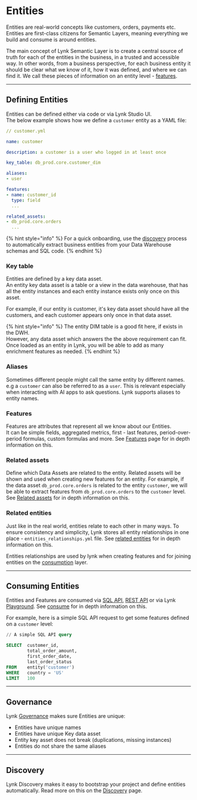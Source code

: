 # Entities

Entities are real-world concepts like customers, orders, payments etc. \
Entities are first-class citizens for Semantic Layers, meaning everything we build and consume is around entities.

The main concept of Lynk Semantic Layer is to create a central source of truth for each of the entities in the business, in a trusted and accessible way. In other words, from a business perspective, for each business entity it should be clear what we know of it, how it was defined, and where we can find it. We call these pieces of information on an entity level - [features](../features/).

***

## Defining Entities

Entities can be defined either via code or via Lynk Studio UI.\
The below example shows how we define a `customer` entity as a YAML file:

```yaml
// customer.yml

name: customer

description: a customer is a user who logged in at least once

key_table: db_prod.core.customer_dim

aliases:
- user

features:
- name: customer_id
  type: field
  ...

related_assets:
- db_prod.core.orders
  ...

```

{% hint style="info" %}
For a quick onboarding, use the [discovery](./#discovery) process to automatically extract business entities from your Data Warehouse schemas and SQL code.
{% endhint %}

### Key table

Entities are defined by a key data asset. \
An entity key data asset is a table or a view in the data warehouse, that has all the entity instances and each entity instance exists only once on this asset.&#x20;

For example, if our entity is customer, it's key data asset should have all the customers, and each customer appears only once in that data asset.

{% hint style="info" %}
The entity DIM table is a good fit here, if exists in the DWH.\
However, any data asset which answers the the above requirement can fit. Once loaded as an entity in Lynk, you will be able to add as many enrichment features as needed.
{% endhint %}

### Aliases

Sometimes different people might call the same entity by different names. e.g a `customer` can also be referred to as a `user`. This is relevant especially when interacting with AI apps to ask questions. Lynk supports aliases to entity names.

### Features

Features are attributes that represent all we know about our Entities. \
It can be simple fields, aggregated metrics, first - last features, period-over-period formulas, custom formulas and more. See [Features](./#features) page for in depth information on this.

### Related assets

Define which Data Assets are related to the entity. Related assets will be shown and used when creating new features for an entity. For example, if the data asset `db_prod.core.orders` is related to the entity `customer`, we will be able to extract features from `db_prod.core.orders` to the `customer` level. See [Related assets](related-data-assets.md) for in depth information on this.

### Related entities

Just like in the real world, entities relate to each other in many ways. To ensure consistency and simplicity, Lynk stores all entity relationships in one place - `entities_relationships.yml` file. See [related entities](related-data-assets.md) for in depth information on this.

Entities relationships are used by lynk when creating features and for joining entities on the [consumption](../../consume/) layer.

***

## Consuming Entities

Entities and Features are consumed via [SQL API](../../consume/sql-api/), [REST API](../../consume/rest-api.md) or via Lynk [Playground](../../consume/playground.md). See [consume](../../consume/) for in depth information on this.

For example, here is a simple SQL API request to get some features defined on a `customer` level:

```sql
// A simple SQL API query

SELECT  customer_id,
        total_order_amount,
        first_order_date,
        last_order_status
FROM    entity('customer') 
WHERE   country = 'US'
LIMIT   100
```

***

## Governance

Lynk [Governance](../../governance.md) makes sure Entities are unique:

* Entities have unique names
* Entities have unique Key data asset
* Entity key asset does not break (duplications, missing instances)
* Entities do not share the same aliases

***

## Discovery

Lynk Discovery makes it easy to bootstrap your project and define entities automatically. Read more on this on the [Discovery](./#discovery) page.

